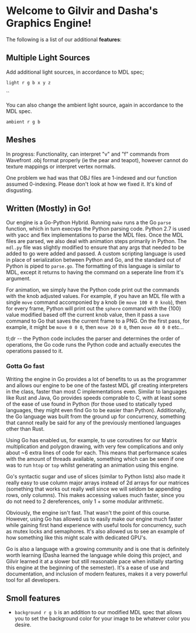 # Welcome to Gilvir and Dasha's Graphics Engine!

The following is a list of our additional **features**:


## Multiple Light Sources

Add additional light sources, in accordance to MDL spec;

```
light r g b x y z
```
``

You can also change the ambient light source, again in accordance to the MDL spec.

```
ambient r g b
```

## Meshes
In progress:
Functionality, can interpret "v" and "f" commands from Wavefront .obj format properly (ie the pear and teapot), however cannot do texture mappings or interpret vertex normals.

One problem we had was that OBJ files are 1-indexed and our function assumed 0-indexing. Please don't look at how we fixed it. It's kind of disgusting.
## Written (Mostly) in Go!

Our engine is a Go-Python Hybrid. Running `make` runs a the Go `parse` function, which in turn execvps the Python parsing code. Python 2.7 is used with yacc and flex implementations to parse the MDL files. Once the MDL files are parsed, we also deal with animation steps primarily in Python. The `mdl.py` file was slightly modified to ensure that any args that needed to be added to go were added and passed. A custom scripting language is used in place of serialization between Python and Go, and
the standard out of Python is piped to `parse.go`. The formatting of this language is similar to MDL, except it returns to having the command on a seperate line from it's argument. 

For animation, we simply have the Python code print out the commands with the knob adjusted values. For example, if you have an MDL file with a single `move` command accomponied by a knob (ie `move 100 0 0 knob`), then for every frame, Python will print out the `sphere` command with the {100} value modified based off the current knob value, then it pass a `save` command to Go that saves the current frame to a PNG. On the first pass, for example, it might be `move 0 0 0`, then `move 20 0 0`, then `move 40 0 0` etc...

tl;dr -- the Python code includes the parser and determines the order of operations, the Go code runs the Python code and actually executes the operations passed to it.
### Gotta Go fast
Writing the engine in Go provides a lot of benefits to us as the programmer and allows our engine to be one of the fastest MDL gif creating interpreters in the class, faster than most C implementations even. Similar to languages like Rust and Java, Go provides speeds comprable to C, with at least some of the ease of use found in Python (for those used to statically typed languages, they might even find Go to be easier than Python). Additionally, the Go language was built from the ground up for concurrency, something that cannot really be said for any of the previously mentioned languages other than Rust. 

Using Go has enabled us, for example, to use coroutines for our Matrix multiplication and polygon drawing, with very few complications and only about ~6 extra lines of code for each. This means that performance scales with the amount of threads available, something which can be seen if one was to run `htop` or `top` whilst generating an animation using this engine. 

Go's syntactic sugar and use of slices (similar to Python lists) also made it really easy to use column major arrays instead of 2d arrays for our matrices (something that works out really well since we will seldom be appending rows, only columns). This makes accessing values much faster, since you do not need to 2 dereferences, only 1 + some modular arithmetic.

Obviously, the engine isn't fast. That wasn't the point of this course. However, using Go has allowed us to easily make our engine much faster while gaining first hand experience with useful tools for concurrency, such as mutex locks and semaphores. It's also allowed us to see an example of how something like this might scale with dedicated GPU's. 

Go is also a language with a growing community and is one that is definitely worth learning (Dasha learned the language while doing this project, and Gilvir learned it at a slower but still reasonable pace when initially starting this engine at the beginning of the semester). It's a ease of use and documentation, and inclusion of modern features, makes it a very powerful tool for all developers.

## Smoll features

* `background r g b` is an addition to our modified MDL spec that allows you to set the background color for your image to be whatever color you desire.
